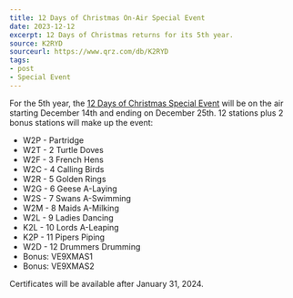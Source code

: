```yaml
---
title: 12 Days of Christmas On-Air Special Event 
date: 2023-12-12
excerpt: 12 Days of Christmas returns for its 5th year.
source: K2RYD
sourceurl: https://www.qrz.com/db/K2RYD
tags:
- post
- Special Event
---
```

For the 5th year, the [12 Days of Christmas Special Event](https://www.qrz.com/db/K2RYD) will be on the air starting December 14th and ending on December 25th. 12 stations plus 2 bonus stations will make up the event:

- W2P - Partridge
- W2T - 2 Turtle Doves
- W2F - 3 French Hens
- W2C - 4 Calling Birds
- W2R - 5 Golden Rings
- W2G - 6 Geese A-Laying
- W2S - 7 Swans A-Swimming
- W2M - 8 Maids A-Milking
- W2L - 9 Ladies Dancing
- K2L - 10 Lords A-Leaping
- K2P - 11 Pipers Piping
- W2D - 12 Drummers Drumming
- Bonus: VE9XMAS1
- Bonus: VE9XMAS2

Certificates will be available after January 31, 2024.